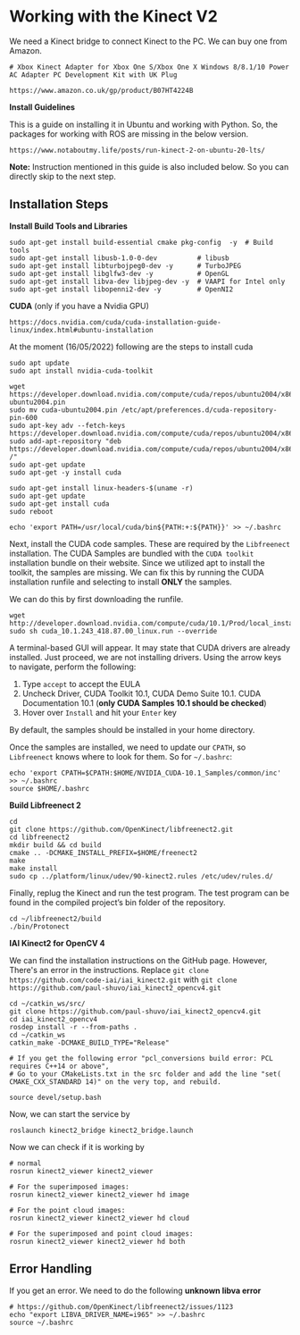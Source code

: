 # Working with the Kinect V2

We need a Kinect bridge to connect Kinect to the PC. We can buy one from Amazon.
```
# Xbox Kinect Adapter for Xbox One S/Xbox One X Windows 8/8.1/10 Power AC Adapter PC Development Kit with UK Plug

https://www.amazon.co.uk/gp/product/B07HT4224B
```

**Install Guidelines**

This is a guide on installing it in Ubuntu and working with Python. So, the packages for working with ROS are missing in the below version. 
```
https://www.notaboutmy.life/posts/run-kinect-2-on-ubuntu-20-lts/
```
**Note:** Instruction mentioned in this guide is also included below. So you can directly skip to the next step.

## Installation Steps

**Install Build Tools and Libraries**

```
sudo apt-get install build-essential cmake pkg-config  -y  # Build tools
sudo apt-get install libusb-1.0-0-dev          # libusb
sudo apt-get install libturbojpeg0-dev -y      # TurboJPEG
sudo apt-get install libglfw3-dev -y           # OpenGL
sudo apt-get install libva-dev libjpeg-dev -y  # VAAPI for Intel only
sudo apt-get install libopenni2-dev -y         # OpenNI2
```

**CUDA** (only if you have a Nvidia GPU)
```
https://docs.nvidia.com/cuda/cuda-installation-guide-linux/index.html#ubuntu-installation
```

At the moment (16/05/2022) following are the steps to install cuda
```
sudo apt update
sudo apt install nvidia-cuda-toolkit

wget https://developer.download.nvidia.com/compute/cuda/repos/ubuntu2004/x86_64/cuda-ubuntu2004.pin
sudo mv cuda-ubuntu2004.pin /etc/apt/preferences.d/cuda-repository-pin-600
sudo apt-key adv --fetch-keys https://developer.download.nvidia.com/compute/cuda/repos/ubuntu2004/x86_64/3bf863cc.pub
sudo add-apt-repository "deb https://developer.download.nvidia.com/compute/cuda/repos/ubuntu2004/x86_64/ /"
sudo apt-get update
sudo apt-get -y install cuda

sudo apt-get install linux-headers-$(uname -r)
sudo apt-get update
sudo apt-get install cuda
sudo reboot

echo 'export PATH=/usr/local/cuda/bin${PATH:+:${PATH}}' >> ~/.bashrc
```
Next, install the CUDA code samples. These are required by the `Libfreenect` installation. The CUDA Samples are bundled with the `CUDA toolkit` installation bundle on their website. Since we utilized apt to install the toolkit, the samples are missing. We can fix this by running the CUDA installation runfile and selecting to install **ONLY** the samples.

We can do this by first downloading the runfile.
```
wget http://developer.download.nvidia.com/compute/cuda/10.1/Prod/local_installers/cuda_10.1.243_418.87.00_linux.run
sudo sh cuda_10.1.243_418.87.00_linux.run --override
```
A terminal-based GUI will appear. It may state that CUDA drivers are already installed. Just proceed, we are not installing drivers. Using the arrow keys to navigate, perform the following:

  1. Type `accept` to accept the EULA
  2. Uncheck Driver, CUDA Toolkit 10.1, CUDA Demo Suite 10.1. CUDA Documentation 10.1 (**only CUDA Samples 10.1 should be checked**)
  3. Hover over `Install` and hit your `Enter` key

By default, the samples should be installed in your home directory.

Once the samples are installed, we need to update our `CPATH`, so `Libfreenect` knows where to look for them. So for `~/.bashrc`:
```
echo 'export CPATH=$CPATH:$HOME/NVIDIA_CUDA-10.1_Samples/common/inc' >> ~/.bashrc
source $HOME/.bashrc
```

**Build Libfreenect 2**
```
cd
git clone https://github.com/OpenKinect/libfreenect2.git
cd libfreenect2
mkdir build && cd build
cmake .. -DCMAKE_INSTALL_PREFIX=$HOME/freenect2
make
make install
sudo cp ../platform/linux/udev/90-kinect2.rules /etc/udev/rules.d/
```

Finally, replug the Kinect and run the test program. The test program can be found in the compiled project’s bin folder of the repository.
```
cd ~/libfreenect2/build
./bin/Protonect
```

**IAI Kinect2 for OpenCV 4**

We can find the installation instructions on the GitHub page. However, There's an error in the instructions. Replace ```git clone https://github.com/code-iai/iai_kinect2.git``` with ```git clone https://github.com/paul-shuvo/iai_kinect2_opencv4.git```

```
cd ~/catkin_ws/src/
git clone https://github.com/paul-shuvo/iai_kinect2_opencv4.git
cd iai_kinect2_opencv4
rosdep install -r --from-paths .
cd ~/catkin_ws
catkin_make -DCMAKE_BUILD_TYPE="Release"

# If you get the following error "pcl_conversions build error: PCL requires C++14 or above", 
# Go to your CMakeLists.txt in the src folder and add the line "set( CMAKE_CXX_STANDARD 14)" on the very top, and rebuild.

source devel/setup.bash
```

Now, we can start the service by
```
roslaunch kinect2_bridge kinect2_bridge.launch
```

Now we can check if it is working by
```
# normal
rosrun kinect2_viewer kinect2_viewer

# For the superimposed images: 
rosrun kinect2_viewer kinect2_viewer hd image
    
# For the point cloud images: 
rosrun kinect2_viewer kinect2_viewer hd cloud

# For the superimposed and point cloud images: 
rosrun kinect2_viewer kinect2_viewer hd both
```

## Error Handling
If you get an error. We need to do the following **unknown libva error**

```
# https://github.com/OpenKinect/libfreenect2/issues/1123
echo "export LIBVA_DRIVER_NAME=i965" >> ~/.bashrc
source ~/.bashrc
```
